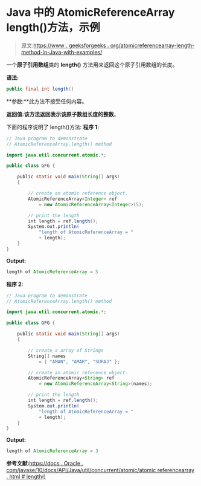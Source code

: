 # Java 中的 AtomicReferenceArray length()方法，示例

> 原文:[https://www . geeksforgeeks . org/atomicreferencearray-length-method-in-Java-with-examples/](https://www.geeksforgeeks.org/atomicreferencearray-length-method-in-java-with-examples/)

一个**原子引用数组**类的 **length()** 方法用来返回这个原子引用数组的长度。

**语法:**

```java
public final int length()

```

**参数:**此方法不接受任何内容。

**返回值:**该方法返回表示该原子数组长度的**整数**。

下面的程序说明了 length()方法:
**程序 1:**

```java
// Java program to demonstrate
// AtomicReferenceArray.length() method

import java.util.concurrent.atomic.*;

public class GFG {

    public static void main(String[] args)
    {

        // create an atomic reference object.
        AtomicReferenceArray<Integer> ref
            = new AtomicReferenceArray<Integer>(5);

        // print the length
        int length = ref.length();
        System.out.println(
            "length of AtomicReferenceArray = "
            + length);
    }
}
```

**Output:**

```java
length of AtomicReferenceArray = 5

```

**程序 2:**

```java
// Java program to demonstrate
// AtomicReferenceArray.length() method

import java.util.concurrent.atomic.*;

public class GFG {

    public static void main(String[] args)
    {

        // create a array of Strings
        String[] names
            = { "AMAN", "AMAR", "SURAJ" };

        // create an atomic reference object.
        AtomicReferenceArray<String> ref
            = new AtomicReferenceArray<String>(names);

        // print the length
        int length = ref.length();
        System.out.println(
            "length of AtomicReferenceArray = "
            + length);
    }
}
```

**Output:**

```java
length of AtomicReferenceArray = 3

```

**参考文献:**[https://docs . Oracle . com/javase/10/docs/API/Java/util/concurrent/atomic/atomic referencearray . html # length()](https://docs.oracle.com/javase/10/docs/api/java/util/concurrent/atomic/AtomicReferenceArray.html#length)
